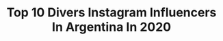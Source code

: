 ---
title: Top 10 Divers Instagram Influencers In Argentina In 2020
description: >-
  Find top divers Instagram influencers in Argentina in 2020. Most popular hashtags: #argentina #makeup #venezuela #photography.
platform: Instagram
profiles:
  - username: "jugandoconaby"
    fullname: >-
      Jugando con Aby
    location: "Argentina"
    followers: 107894
    engagement: 366
    commentsToLikes: 0.037393
    avatar: "https://scontent-ams4-1.cdninstagram.com/v/t51.2885-19/s320x320/25014456_413723469045450_8388482316372017152_n.jpg?_nc_ht=scontent-ams4-1.cdninstagram.com&_nc_ohc=aBdandor8jkAX8D7bLY&oh=fda756e7ea4a8fcecc85a79fc9883b74&oe=5EB8B81E"
    verified: false
    hashtags: "#japon, #locosporelslime, #mandallachallenge, #barcos"
  - username: "candesoliz_"
    fullname: >-
      cande soliz
    location: "Argentina"
    followers: 2377
    engagement: 1344
    commentsToLikes: 0.077342
    avatar: "https://scontent-amt2-1.cdninstagram.com/v/t51.2885-19/s320x320/91188451_233251354460235_7198258960669868032_n.jpg?_nc_ht=scontent-amt2-1.cdninstagram.com&_nc_ohc=UOLTO7yaun8AX-J6_PK&oh=81ca21cfc5a0cc7e9d7bebdb756ca7a7&oe=5EB87CD9"
    verified: false
    hashtags: "#skateargentino, #skateisfun, #skategirl, #skategirls"
  - username: "little_brako"
    fullname: >-
      Don Brako
    location: "Argentina"
    followers: 13701
    engagement: 789
    commentsToLikes: 0.035571
    avatar: "https://scontent-bos3-1.cdninstagram.com/v/t51.2885-19/s320x320/13108868_1709465849313850_946644567_a.jpg?_nc_ht=scontent-bos3-1.cdninstagram.com&_nc_ohc=MwK9v74YiowAX8ZYwJX&oh=b5ef62e5c631719e171c7526418d4b05&oe=5EB1B5A8"
    verified: false
    hashtags: "#home, #legs, #drawing, #ilustration"
  - username: "emilianomedinaok"
    fullname: >-
      Emiliano Medina
    location: "Argentina"
    followers: 5609
    engagement: 837
    commentsToLikes: 0.035217
    avatar: "https://scontent-lhr8-1.cdninstagram.com/v/t51.2885-19/s320x320/57081049_2503654289684710_6983705565910269952_n.jpg?_nc_ht=scontent-lhr8-1.cdninstagram.com&_nc_ohc=WC-2vksezFAAX8RSANf&oh=f6738fa73aa6edee4e195626943bbfb6&oe=5EB96523"
    verified: false
    hashtags: "#anitta, #waacking, #repreznt, #veneno"
  - username: "eligomezalcorta"
    fullname: >-
      Elizabeth Gomez Alcorta
    location: "Argentina"
    followers: 45912
    engagement: 447
    commentsToLikes: 0.013100
    avatar: "https://scontent-lhr8-1.cdninstagram.com/v/t51.2885-19/s320x320/90826665_1772689686195424_3498874981469650944_n.jpg?_nc_ht=scontent-lhr8-1.cdninstagram.com&_nc_ohc=yx3RCk44h_EAX_a3ESm&oh=d7572cdb4cdcb7ebcfa5962a2193732b&oe=5EBA14C4"
    verified: true
    hashtags: "#derechoalasalud, #graciascient, #xivconferenciamujer, #leymicaela"
  - username: "ricardo.chiri"
    fullname: >-
      Ricardo Chirinos
    location: "Argentina"
    followers: 2056
    engagement: 1058
    commentsToLikes: 0.188369
    avatar: "https://scontent-bos3-1.cdninstagram.com/v/t51.2885-19/s320x320/68722514_1171620789713537_103082397674766336_n.jpg?_nc_ht=scontent-bos3-1.cdninstagram.com&_nc_ohc=bCLno5Z7uaoAX9Z4E7v&oh=0b5e9c3b8b135bc69ae27b2d31d63ac7&oe=5EBA2321"
    verified: false
    hashtags: "#monday, #experiencia, #argentina, #captura"
  - username: "ciervospampas"
    fullname: >-
      Ciervos Pampas Rugby Club
    location: "Argentina"
    followers: 7356
    engagement: 219
    commentsToLikes: 0.025448
    avatar: "https://scontent-ams4-1.cdninstagram.com/v/t51.2885-19/s320x320/15259099_642855772541807_2240248391768473600_a.jpg?_nc_ht=scontent-ams4-1.cdninstagram.com&_nc_ohc=nQa2BFpi6sIAX94jlv-&oh=a44344bac8b8fbe967820b0d3dfab053&oe=5EA542AA"
    verified: false
    hashtags: "#gayrugby, #argentina, #derechoshumanos, #deportesocial"
  - username: "kullakamusica"
    fullname: >-
      Kullaka🌸
    location: "Argentina"
    followers: 10366
    engagement: 1204
    commentsToLikes: 0.065499
    avatar: "https://scontent-lhr8-1.cdninstagram.com/v/t51.2885-19/s320x320/37033569_479431985818690_3476534167913627648_n.jpg?_nc_ht=scontent-lhr8-1.cdninstagram.com&_nc_ohc=qriRVch6c0sAX8qcj4g&oh=c4af53621589cc3da23c9fe7bd4184f1&oe=5EBB181C"
    verified: false
    hashtags: "#hermana, #toystory, #lanietadelabrujalibros, #mareafeminista"
  - username: "barbi_cabo"
    fullname: >-
      𝘉𝘢𝘳𝘣𝘪𝘦 𝘊𝘢𝘣𝘰
    location: "Argentina"
    followers: 67039
    engagement: 245
    commentsToLikes: 0.339498
    avatar: "https://scontent-ams4-1.cdninstagram.com/v/t51.2885-19/s320x320/83890477_834828496940457_8365448269324615680_n.jpg?_nc_ht=scontent-ams4-1.cdninstagram.com&_nc_ohc=M465-4B3l3UAX9t4PBB&oh=d8bca6fc03e3c4eb53f51cf9c2c12e2f&oe=5EB8613D"
    verified: false
    hashtags: "#instamusic, #entretenimiento, #hairstyle, #photography"
  - username: "andrelizeche"
    fullname: >-
      A n d y
    location: "Argentina"
    followers: 2771
    engagement: 2398
    commentsToLikes: 0.053632
    avatar: "https://scontent-arn2-1.cdninstagram.com/v/t51.2885-19/s320x320/91182333_215282476230071_5945433209633243136_n.jpg?_nc_ht=scontent-arn2-1.cdninstagram.com&_nc_ohc=bM-bKdE4maAAX8cz0XT&oh=0ba7d735cc7edda3d45e1af38985eb68&oe=5EB7978C"
    verified: false
    hashtags: "#ph, #mars, #tomboystyle, #diversidad"
---